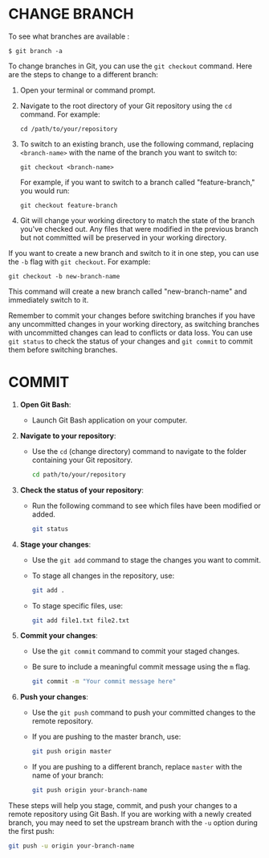 # CHANGE BRANCH

To see what branches are available :

```
$ git branch -a
```

To change branches in Git, you can use the `git checkout` command. Here are the steps to change to a different branch:

1. Open your terminal or command prompt.
    
2. Navigate to the root directory of your Git repository using the `cd` command. For example:
    
    ```
    cd /path/to/your/repository
    ```
    
3. To switch to an existing branch, use the following command, replacing `<branch-name>` with the name of the branch you want to switch to:
    
    ```
    git checkout <branch-name>
    ```
    
    For example, if you want to switch to a branch called "feature-branch," you would run:
    
    ```
    git checkout feature-branch
    ```
    
4. Git will change your working directory to match the state of the branch you've checked out. Any files that were modified in the previous branch but not committed will be preserved in your working directory.
    

If you want to create a new branch and switch to it in one step, you can use the `-b` flag with `git checkout`. For example:

```
git checkout -b new-branch-name
```

This command will create a new branch called "new-branch-name" and immediately switch to it.

Remember to commit your changes before switching branches if you have any uncommitted changes in your working directory, as switching branches with uncommitted changes can lead to conflicts or data loss. You can use `git status` to check the status of your changes and `git commit` to commit them before switching branches.

# COMMIT

1. **Open Git Bash**:
    
    - Launch Git Bash application on your computer.
2. **Navigate to your repository**:
    
    - Use the `cd` (change directory) command to navigate to the folder containing your Git repository.
        
        ```bash
        cd path/to/your/repository
        
        ```
        
3. **Check the status of your repository**:
    
    - Run the following command to see which files have been modified or added.
        
        ```bash
        git status
        
        ```
        
4. **Stage your changes**:
    
    - Use the `git add` command to stage the changes you want to commit.
        
    - To stage all changes in the repository, use:
        
        ```bash
        git add .
        
        ```
        
    - To stage specific files, use:
        
        ```bash
        git add file1.txt file2.txt
        
        ```
        
5. **Commit your changes**:
    
    - Use the `git commit` command to commit your staged changes.
        
    - Be sure to include a meaningful commit message using the `m` flag.
        
        ```bash
        git commit -m "Your commit message here"
        
        ```
        
6. **Push your changes**:
    
    - Use the `git push` command to push your committed changes to the remote repository.
        
    - If you are pushing to the master branch, use:
        
        ```bash
        git push origin master
        ```
        
    - If you are pushing to a different branch, replace `master` with the name of your branch:
        
        ```bash
        git push origin your-branch-name
        ```
        

These steps will help you stage, commit, and push your changes to a remote repository using Git Bash. If you are working with a newly created branch, you may need to set the upstream branch with the `-u` option during the first push:

```bash
git push -u origin your-branch-name

```